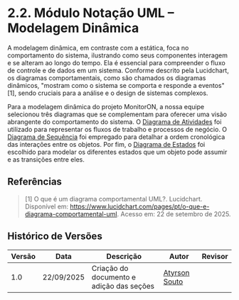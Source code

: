 # 2.2. Módulo Notação UML – Modelagem Dinâmica

A modelagem dinâmica, em contraste com a estática, foca no comportamento do sistema, ilustrando como seus componentes interagem e se alteram ao longo do tempo. Ela é essencial para compreender o fluxo de controle e de dados em um sistema. Conforme descrito pela Lucidchart, os diagramas comportamentais, como são chamados os diagramas dinâmicos, "mostram como o sistema se comporta e responde a eventos" [1], sendo cruciais para a análise e o design de sistemas complexos.

Para a modelagem dinâmica do projeto MonitorON, a nossa equipe selecionou três diagramas que se complementam para oferecer uma visão abrangente do comportamento do sistema. O [Diagrama de Atividades](./2.2.3ModelagemAtividades.md) foi utilizado para representar os fluxos de trabalho e processos de negócio. O [Diagrama de Sequência](./2.2.2ModelagemSequencia.md) foi empregado para detalhar a ordem cronológica das interações entre os objetos. Por fim, o [Diagrama de Estados](./2.2.1.ModelagemEstados.md) foi escolhido para modelar os diferentes estados que um objeto pode assumir e as transições entre eles.

## Referências

> [1] O que é um diagrama comportamental UML?. Lucidchart. Disponível em: https://www.lucidchart.com/pages/pt/o-que-e-diagrama-comportamental-uml. Acesso em: 22 de setembro de 2025.

## Histórico de Versões

| Versão | Data       | Descrição                                       | Autor                                       | Revisor |
| ------ | ---------- | ----------------------------------------------- | ------------------------------------------- | ------- |
| 1.0    | 22/09/2025 | Criação do documento e adição das seções | [Atyrson Souto](https://github.com/Atyrson) |         |
